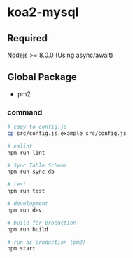 # koa2-mysql

## Required

Nodejs >= 8.0.0 (Using async/await)

## Global Package

* pm2

### command

```bash
# copy to config.js
cp src/config.js.example src/config.js

# eslint
npm run lint

# Sync Table Schema
npm run sync-db

# test
npm run test

# development
npm run dev

# build for production
npm run build

# run as production (pm2)
npm start
```